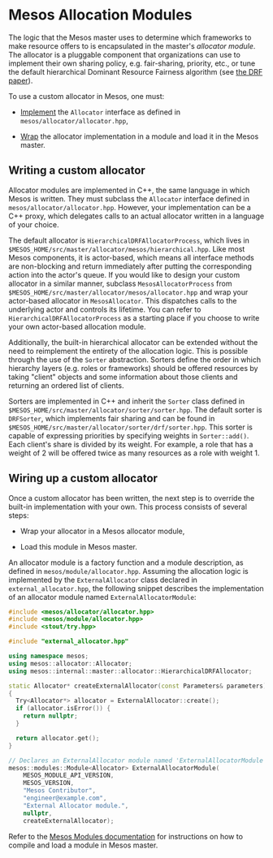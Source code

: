 
# Mesos Allocation Modules

The logic that the Mesos master uses to determine which frameworks to make resource offers to is encapsulated in the master's _allocator module_. The allocator is a pluggable component that organizations can use to implement their own sharing policy, e.g. fair-sharing, priority, etc., or tune the default hierarchical Dominant Resource Fairness algorithm (see [the DRF paper](https://www.cs.berkeley.edu/~alig/papers/drf.pdf)).

To use a custom allocator in Mesos, one must:

- [Implement](#writing-a-custom-allocator) the `Allocator` interface as defined in `mesos/allocator/allocator.hpp`,

- [Wrap](#wiring-up-a-custom-allocator) the allocator implementation in a module and load it in the Mesos master.

<a name="writing-a-custom-allocator"></a>
## Writing a custom allocator

Allocator modules are implemented in C++, the same language in which Mesos is written. They must subclass the `Allocator` interface defined in `mesos/allocator/allocator.hpp`. However, your implementation can be a C++ proxy, which delegates calls to an actual allocator written in a language of your choice.

The default allocator is `HierarchicalDRFAllocatorProcess`, which lives in `$MESOS_HOME/src/master/allocator/mesos/hierarchical.hpp`. Like most Mesos components, it is actor-based, which means all interface methods are non-blocking and return immediately after putting the corresponding action into the actor's queue. If you would like to design your custom allocator in a similar manner, subclass `MesosAllocatorProcess` from `$MESOS_HOME/src/master/allocator/mesos/allocator.hpp` and wrap your actor-based allocator in `MesosAllocator`. This dispatches calls to the underlying actor and controls its lifetime. You can refer to `HierarchicalDRFAllocatorProcess` as a starting place if you choose to write your own actor-based allocation module.


Additionally, the built-in hierarchical allocator can be extended without the need to reimplement the entirety of the allocation logic. This is possible through the use of the `Sorter` abstraction. Sorters define the order in which hierarchy layers (e.g. roles or frameworks) should be offered resources by taking "client" objects and some information about those clients and returning an ordered list of clients.

Sorters are implemented in C++ and inherit the `Sorter` class defined in `$MESOS_HOME/src/master/allocator/sorter/sorter.hpp`. The default sorter is `DRFSorter`, which implements fair sharing and can be found in `$MESOS_HOME/src/master/allocator/sorter/drf/sorter.hpp`. This sorter is capable of expressing priorities by specifying weights in `Sorter::add()`. Each client's share is divided by its weight. For example, a role that has a weight of 2 will be offered twice as many resources as a role with weight 1.

<a name="wiring-up-a-custom-allocator"></a>
## Wiring up a custom allocator

Once a custom allocator has been written, the next step is to override the built-in implementation with your own. This process consists of several steps:

- Wrap your allocator in a Mesos allocator module,

- Load this module in Mesos master.

An allocator module is a factory function and a module description, as defined in `mesos/module/allocator.hpp`. Assuming the allocation logic is implemented by the `ExternalAllocator` class declared in `external_allocator.hpp`, the following snippet describes the implementation of an allocator module named `ExternalAllocatorModule`:

~~~cpp
#include <mesos/allocator/allocator.hpp>
#include <mesos/module/allocator.hpp>
#include <stout/try.hpp>

#include "external_allocator.hpp"

using namespace mesos;
using mesos::allocator::Allocator;
using mesos::internal::master::allocator::HierarchicalDRFAllocator;

static Allocator* createExternalAllocator(const Parameters& parameters)
{
  Try<Allocator*> allocator = ExternalAllocator::create();
  if (allocator.isError()) {
    return nullptr;
  }

  return allocator.get();
}

// Declares an ExternalAllocator module named 'ExternalAllocatorModule'.
mesos::modules::Module<Allocator> ExternalAllocatorModule(
    MESOS_MODULE_API_VERSION,
    MESOS_VERSION,
    "Mesos Contributor",
    "engineer@example.com",
    "External Allocator module.",
    nullptr,
    createExternalAllocator);
~~~

Refer to the [Mesos Modules documentation](modules.html) for instructions on how to compile and load a module in Mesos master.
